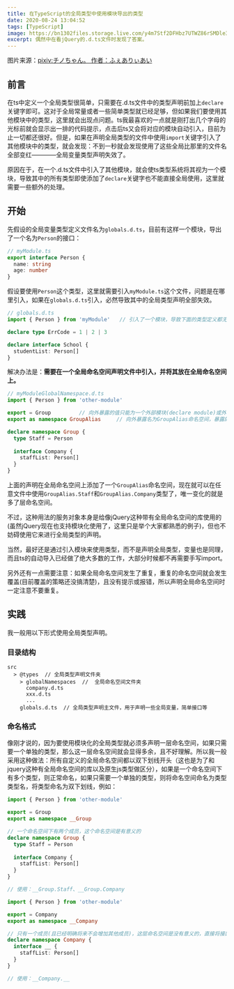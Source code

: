 ```yaml
---
title: 在TypeScript的全局类型中使用模块导出的类型
date: 2020-08-24 13:04:52
tags: [TypeScript]
image: https://bn1302files.storage.live.com/y4m7Stf2DFHbz7UTWZ86rSMDle3qF8j3cVRcDlOXahMpXcnJPoapGVfGTA6TDctvrVHd3g2abx-MSqWj_m5M6VgVhx2--q1ezN9u8QBqCTveqR9TIbE7hM7YW72iYJlNQ84TMRTxbUEU_ZuOsOU99WjWZbPqqjCAMeBAh0JS6n5bGWRmth5cGqPl7pCSgIAhh3o?width=1024&height=553&cropmode=none
excerpt: 偶然中在看jQuery的.d.ts文件时发现了答案。
---
```


图片来源：[pixiv:チノちゃん。 作者：ふぇありぃあい](https://www.pixiv.net/artworks/79134582)

## 前言

在ts中定义一个全局类型很简单，只需要在.d.ts文件中的类型声明前加上`declare`关键字即可。这对于全局常量或者一些简单类型就已经足够，但如果我们要使用其他模块中的类型，这里就会出现点问题。ts我最喜欢的一点就是刚打出几个字母的光标前就会显示出一排的代码提示，点击后ts又会将对应的模块自动引入，目前为止一切都还很好。但是，如果在声明全局类型的文件中使用`import`关键字引入了其他模块中的类型，就会发现：不到一秒就会发现使用了这些全局比那里的文件名全部变红————全局变量类型声明失效了。

原因在于，在一个.d.ts文件中引入了其他模块，就会使ts类型系统将其视为一个模块，导致其中的所有类型即使添加了`declare`关键字也不能直接全局使用，这里就需要一些额外的处理。

## 开始

先假设的全局变量类型定义文件名为`globals.d.ts`，目前有这样一个模块，导出了一个名为`Person`的接口：
``` ts
// myModule.ts
export interface Person {
  name: string
  age: number
}
```

假设要使用`Person`这个类型，这里就需要引入`myModule.ts`这个文件，问题是在哪里引入，如果在`globals.d.ts`引入，必然导致其中的全局类型声明全部失效。

``` ts
// globals.d.ts
import { Person } from 'myModule'   // 引入了一个模块，导致下面的类型定义都无法全局使用

declare type ErrCode = 1 | 2 | 3

declare interface School {
  studentList: Person[]
}
```

解决办法是：__需要在一个全局命名空间声明文件中引入，并将其放在全局命名空间上。__

``` ts
// myModuleGlobalNamespace.d.ts
import { Person } from 'other-module'

export = Group         // 向外暴露的值只能为一个外部模块(declare module)或外部命名空间(declare namespace)，且只能暴露一个
export as namespace GroupAlias     // 向外暴露名为GroupAlias命名空间，暴露的内容为export = 的值，这里可以理解为给Group起了一个别名。可以和要暴露的类型名相同

declare namespace Group {
  type Staff = Person
  
  interface Company {
    staffList: Person[]
  }  
}
```

上面的声明在全局命名空间上添加了一个`GroupAlias`命名空间，现在就可以在任意文件中使用`GroupAlias.Staff`和`GroupAlias.Company`类型了，唯一变化的就是多了层命名空间。

不过，这种用法的服务对象本身是给像jQuery这种带有全局命名空间的库使用的(虽然jQuery现在也支持模块化使用了，这里只是举个大家都熟悉的例子)，但也不妨碍使用它来进行全局类型的声明。

当然，最好还是通过引入模块来使用类型，而不是声明全局类型，变量也是同理，而且ts的自动导入已经做了绝大多数的工作，大部分时候都不再需要手写import。

另外还有一点需要注意：如果全局命名空间发生了重复，重复的命名空间就会发生覆盖(目前覆盖的策略还没搞清楚)，且没有提示或报错，所以声明全局命名空间时一定注意不要重复。

## 实践

我一般用以下形式使用全局类型声明。

### 目录结构

```
src
  > @types  // 全局类型声明文件夹
    > globalNamespaces  //  全局命名空间文件夹
      company.d.ts
      xxx.d.ts
      ...
    globals.d.ts  // 全局类型声明主文件，用于声明一些全局变量，简单接口等
```

### 命名格式

像刚才说的，因为要使用模块化的全局类型就必须多声明一层命名空间，如果只需要一个单独的类型，那么这一层命名空间就会显得多余，且不好理解。所以我一般采用这种做法：所有自定义的全局命名空间都以双下划线开头（这也是为了和jquery这种有全局命名空间的库以及原生js类型做区分），如果是一个命名空间下有多个类型，则正常命名，如果只需要一个单独的类型，则将命名空间命名为类型类型名，将类型命名为双下划线，例如：
``` ts
import { Person } from 'other-module'

export = Group
export as namespace __Group

// 一个命名空间下有两个成员，这个命名空间是有意义的
declare namespace Group {
  type Staff = Person
  
  interface Company {
    staffList: Person[]
  }  
}

// 使用：__Group.Staff、__Group.Company
```

``` ts
import { Person } from 'other-module'

export = Company
export as namespace __Company

// 只有一个成员(且已经明确将来不会增加其他成员)，这层命名空间是没有意义的，直接将接口名作为命名空间名
declare namespace Company {  
  interface __ {
    staffList: Person[]
  }  
}

// 使用：__Company.__
```